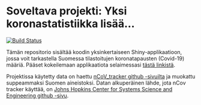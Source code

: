 # Soveltava projekti: Yksi koronastatistiikka lisää...

[![Build Status](https://travis-ci.org/HannaKi/Soveltava_projekti_tyo.svg?branch=master)](https://travis-ci.org/HannaKi/Soveltava_projekti_tyo)

Tämän repositorio sisältää koodin yksinkertaiseen Shiny-applikaatioon, jossa voit tarkastella Suomessa tilastoitujen koronatapausten (Covid-19) määriä. Pääset kokeilemaan applikaatiota selaimessasi [tästä linkistä](https://hrkshiny.shinyapps.io/Suomen_koronatilastot/).

Projektissa käytetty data on haettu [nCoV_tracker github -sivuilta](https://github.com/eparker12/nCoV_tracker) ja muokattu suppeammaksi Suomen aineistoksi. Datan alkuperäinen lähde, jota nCov tracker käyttää, on [Johns Hopkins Center for Systems Science and Engineering github -sivu](https://github.com/CSSEGISandData/COVID-19/tree/master/csse_covid_19_data/csse_covid_19_time_series). 
